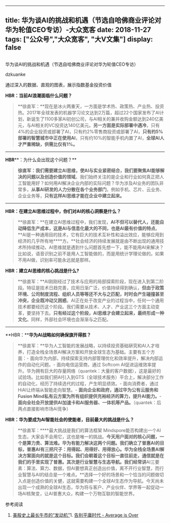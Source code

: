 
---
title:   华为谈AI的挑战和机遇（节选自哈佛商业评论对华为轮值CEO专访）-大众宽客
date: 2018-11-27
tags: ["公众号","大众宽客", "大V文集"]
display: false
---


## 



华为谈AI的挑战和机遇（节选自哈佛商业评论对华为轮值CEO专访）




dzkuanke




通过深入的数据、直观的图表，展示指数基金投资价值


**HBR：当前AI浪潮面临什么问题？**

> **徐直军：**现在是冰火两重天，一方面是学术热、政策热、产业热、投资热。2017年全球发表的机器学习论文达到2万篇，超过22个国家发布了AI计划，新诞生了1100多家AI初创公司，与AI相关的兼并收购金额达到240亿美元，与AI相关的VC投资达140亿美元。**另一方面是实际部署中遇冷**，只有4%的企业投资或部署了AI，只有约2%零售商投资或部署了AI，**只有约5%部署的智慧城市中正在使用AI**，只有约10%的智能手机内置了AI，**全球AI人才严重稀缺，供需比仅有1%。**

****

**HBR****：为什么会出现这个问题？**

> **徐直军：**我们需要建立AI思维，使AI与实业紧密结合，我们**要聚焦AI能够解决的问题以及创造价值的领域**。我们始终关注的是企业和行业如何真正把人工智能用好？如何用AI解决企业内部的实际问题？华为涉及AI业务的团队非常多，**从事AI研发的人力分散在各个业务部门**，例如手机、芯片、云业务、企业业务等，**只有这样AI思维才能在企业中建立起来。**

****

**HBR：在建立AI思维过程中，你们对AI的核心洞察是什么？**

> **徐直军：**在建立AI思维过程中，我们发现，**AI不但可以替代人，还能自动降低生产成本，这是AI与信息化最大的不同，也是AI最有价值的特点**。**AI是一种通用目的技术，它有巨大的技术互补性和溢出效应，能够应用到经济的几乎所有地****方。**社会经济的持续发展就是由不断出现的通用技术所持续推动，AI思维就是遇到什么问题首先想一下，能不能用AI来解决？比如说，语音识别之前不是用人工智能做的，而是用统计学理论做的。如果不用AI做，识别率可能永远就是那样。



**HBR：建立AI思维的核心挑战是什么?**

> **徐直军：**AI刚刚经过了技术与应用的局部探索阶段，现在进入到第二阶段。特征是技术日趋完善，应用日渐广泛，价值持续得到确认，**但由于政策环境、公司制度流程、组织人员等等还不大与之匹配，时时会产生碰撞甚至冲突，企业既冲动又困惑**。AI正在处于改变产业的过程当中，任何一个通用技术都要经历这个阶段。我们需要从技术、人才、产业这三个方面主动变革，要坚持下去。**只有经过这个阶段，AI思维才会建立起来，最终形成一种文化**。同样，外部社会环境也会渐渐与之匹配。

****

**HBR：****华为AI战略如何确保旗开得胜？**

> **徐直军：**华为人工智能的发展战略，以持续投资基础硏究和AI人才培养，打造全栈全场景AI解决方案和开放全球生态为基础。主要有五个方面：- 面向华为内部，持续探索支持内部管理优化和效率提升，解决内部运作的自动化问题。- 面向电信运营商，通过 Softcom AI促进运维效率提升。华为拥有巨大的存量网络（quantek：大量的客户数据），这是最好的试验场。比如我们把AI引入到GTS（全球技术服务）平合上，解决部分工作的自动化，经历了持续选代的过程，产生明显绩效。- 面向消费者，通过HiAI让终端从智能走向智慧。- **面向企业和政府，通过华为公有云服务和 Fusion Mind私有云方案为所有组织提供充裕经济的算力，提升AI能力。**- **面向全社会开放提供AI加速卡和AI服务器、一体机等产品。**（quantek：后两点直接影响市场AI竞争）



**HBR：华为要成为AI智能社会的使能者，目前最大的挑战是什么？**

> **徐直军：****最大挑战是我们的算法框架 Mindspore能否构建出一个AI生态，大家会不会用它，这也是唯一的挑战。**今天用户面对的核心问题，一个是算力贵、算法难。华为有能力解决这两个问题。我们确立了普惠AI的目标，普惠AI有三把尺子：用得起、用得好、用得放心。华为全栈全场景AI解决方案面向的就是这个目标。我们会朝着这个目标一直往前走，通信就是在我们的手里实现了普惠。其次是行业智慧与生态导航。我们经常讲**AI三要素：算法、算力、数据，但AI要想真正创造出价值，离不开行业智慧，而行业智慧与AI的结合是一个难点。**选择一个好的场景和一个恰当的问题做切入点是创造价值的关健，这就需要构建一个全球AI生态作为导航。今天尚未出现一个成熟的全球AI生态，华为将与客户、产业伙伴、学界等一起促动一场AI核聚变，让AI普惠大众，构建一个万物互联的智能世界。



参考阅读
1. [美股史上最长牛市的“发动机”](http://mp.weixin.qq.com/s?__biz=MzAwMTc1MDcwNw==&amp;mid=2648273079&amp;idx=1&amp;sn=1c395b3ebcc2d8b3492cb553027d80fc&amp;chksm=82f9336bb58eba7d5fa46e3d83e47c01ea0d9145994a552806aa387ede456451b0ced1985155&amp;scene=21#wechat_redirect)1. [告别平庸时代 - Average is Over](http://mp.weixin.qq.com/s?__biz=MzAwMTc1MDcwNw==&amp;mid=2648271966&amp;idx=1&amp;sn=86dff0506c7c0dfdca1f7b8756595906&amp;chksm=82f92f82b58ea694f03e4c9eb05438b791b8b7212ad6e9ad97aa6459b7ac4c53f1ee048fe934&amp;scene=21#wechat_redirect)







